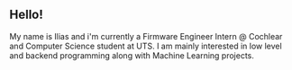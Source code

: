 ## Hello!
My name is Ilias and i'm currently a Firmware Engineer Intern @ Cochlear and Computer Science student at UTS. I am mainly interested in low level and backend programming along with Machine Learning projects. 
